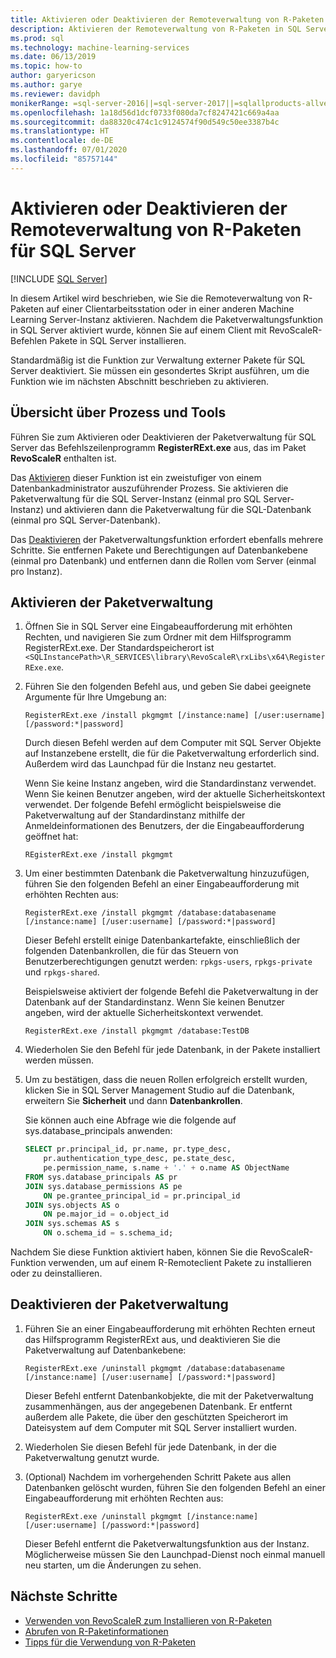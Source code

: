 ```yaml
---
title: Aktivieren oder Deaktivieren der Remoteverwaltung von R-Paketen
description: Aktivieren der Remoteverwaltung von R-Paketen in SQL Server 2016 R Services oder SQL Server-Machine Learning Services (datenbankintern)
ms.prod: sql
ms.technology: machine-learning-services
ms.date: 06/13/2019
ms.topic: how-to
author: garyericson
ms.author: garye
ms.reviewer: davidph
monikerRange: =sql-server-2016||=sql-server-2017||=sqlallproducts-allversions
ms.openlocfilehash: 1a18d56d1dcf0733f080da7cf8247421c669a4aa
ms.sourcegitcommit: da88320c474c1c9124574f90d549c50ee3387b4c
ms.translationtype: HT
ms.contentlocale: de-DE
ms.lasthandoff: 07/01/2020
ms.locfileid: "85757144"
---
```

# <a name="enable-or-disable-remote-package-management-for-sql-server"></a>Aktivieren oder Deaktivieren der Remoteverwaltung von R-Paketen für SQL Server
 [!INCLUDE [SQL Server](../../includes/applies-to-version/sqlserver.md)]

In diesem Artikel wird beschrieben, wie Sie die Remoteverwaltung von R-Paketen auf einer Clientarbeitsstation oder in einer anderen Machine Learning Server-Instanz aktivieren. Nachdem die Paketverwaltungsfunktion in SQL Server aktiviert wurde, können Sie auf einem Client mit RevoScaleR-Befehlen Pakete in SQL Server installieren.

Standardmäßig ist die Funktion zur Verwaltung externer Pakete für SQL Server deaktiviert. Sie müssen ein gesondertes Skript ausführen, um die Funktion wie im nächsten Abschnitt beschrieben zu aktivieren.

## <a name="overview-of-process-and-tools"></a>Übersicht über Prozess und Tools

Führen Sie zum Aktivieren oder Deaktivieren der Paketverwaltung für SQL Server das Befehlszeilenprogramm **RegisterRExt.exe** aus, das im Paket **RevoScaleR** enthalten ist.

Das [Aktivieren](#bkmk_enable) dieser Funktion ist ein zweistufiger von einem Datenbankadministrator auszuführender Prozess. Sie aktivieren die Paketverwaltung für die SQL Server-Instanz (einmal pro SQL Server-Instanz) und aktivieren dann die Paketverwaltung für die SQL-Datenbank (einmal pro SQL Server-Datenbank).

Das [Deaktivieren](#bkmk_disable) der Paketverwaltungsfunktion erfordert ebenfalls mehrere Schritte. Sie entfernen Pakete und Berechtigungen auf Datenbankebene (einmal pro Datenbank) und entfernen dann die Rollen vom Server (einmal pro Instanz).

## <a name="enable-package-management"></a><a name="bkmk_enable"></a> Aktivieren der Paketverwaltung

1. Öffnen Sie in SQL Server eine Eingabeaufforderung mit erhöhten Rechten, und navigieren Sie zum Ordner mit dem Hilfsprogramm RegisterRExt.exe. Der Standardspeicherort ist `<SQLInstancePath>\R_SERVICES\library\RevoScaleR\rxLibs\x64\RegisterRExe.exe`.

2. Führen Sie den folgenden Befehl aus, und geben Sie dabei geeignete Argumente für Ihre Umgebung an:

    `RegisterRExt.exe /install pkgmgmt [/instance:name] [/user:username] [/password:*|password]`

    Durch diesen Befehl werden auf dem Computer mit SQL Server Objekte auf Instanzebene erstellt, die für die Paketverwaltung erforderlich sind. Außerdem wird das Launchpad für die Instanz neu gestartet.

    Wenn Sie keine Instanz angeben, wird die Standardinstanz verwendet. Wenn Sie keinen Benutzer angeben, wird der aktuelle Sicherheitskontext verwendet. Der folgende Befehl ermöglicht beispielsweise die Paketverwaltung auf der Standardinstanz mithilfe der Anmeldeinformationen des Benutzers, der die Eingabeaufforderung geöffnet hat:

    `REgisterRExt.exe /install pkgmgmt`

3. Um einer bestimmten Datenbank die Paketverwaltung hinzuzufügen, führen Sie den folgenden Befehl an einer Eingabeaufforderung mit erhöhten Rechten aus:

    `RegisterRExt.exe /install pkgmgmt /database:databasename [/instance:name] [/user:username] [/password:*|password]`
   
    Dieser Befehl erstellt einige Datenbankartefakte, einschließlich der folgenden Datenbankrollen, die für das Steuern von Benutzerberechtigungen genutzt werden: `rpkgs-users`, `rpkgs-private` und `rpkgs-shared`.

    Beispielsweise aktiviert der folgende Befehl die Paketverwaltung in der Datenbank auf der Standardinstanz. Wenn Sie keinen Benutzer angeben, wird der aktuelle Sicherheitskontext verwendet.

    `RegisterRExt.exe /install pkgmgmt /database:TestDB`

4. Wiederholen Sie den Befehl für jede Datenbank, in der Pakete installiert werden müssen.

5. Um zu bestätigen, dass die neuen Rollen erfolgreich erstellt wurden, klicken Sie in SQL Server Management Studio auf die Datenbank, erweitern Sie **Sicherheit** und dann **Datenbankrollen**.

    Sie können auch eine Abfrage wie die folgende auf sys.database_principals anwenden:

    ```sql
    SELECT pr.principal_id, pr.name, pr.type_desc,   
        pr.authentication_type_desc, pe.state_desc,   
        pe.permission_name, s.name + '.' + o.name AS ObjectName  
    FROM sys.database_principals AS pr  
    JOIN sys.database_permissions AS pe  
        ON pe.grantee_principal_id = pr.principal_id  
    JOIN sys.objects AS o  
        ON pe.major_id = o.object_id  
    JOIN sys.schemas AS s  
        ON o.schema_id = s.schema_id;
    ```

Nachdem Sie diese Funktion aktiviert haben, können Sie die RevoScaleR-Funktion verwenden, um auf einem R-Remoteclient Pakete zu installieren oder zu deinstallieren.

## <a name="disable-package-management"></a><a name="bkmk_disable"></a> Deaktivieren der Paketverwaltung

1. Führen Sie an einer Eingabeaufforderung mit erhöhten Rechten erneut das Hilfsprogramm RegisterRExt aus, und deaktivieren Sie die Paketverwaltung auf Datenbankebene:

    `RegisterRExt.exe /uninstall pkgmgmt /database:databasename [/instance:name] [/user:username] [/password:*|password]`

    Dieser Befehl entfernt Datenbankobjekte, die mit der Paketverwaltung zusammenhängen, aus der angegebenen Datenbank. Er entfernt außerdem alle Pakete, die über den geschützten Speicherort im Dateisystem auf dem Computer mit SQL Server installiert wurden.

2. Wiederholen Sie diesen Befehl für jede Datenbank, in der die Paketverwaltung genutzt wurde.

3.  (Optional) Nachdem im vorhergehenden Schritt Pakete aus allen Datenbanken gelöscht wurden, führen Sie den folgenden Befehl an einer Eingabeaufforderung mit erhöhten Rechten aus:

    `RegisterRExt.exe /uninstall pkgmgmt [/instance:name] [/user:username] [/password:*|password]`

    Dieser Befehl entfernt die Paketverwaltungsfunktion aus der Instanz. Möglicherweise müssen Sie den Launchpad-Dienst noch einmal manuell neu starten, um die Änderungen zu sehen.

## <a name="next-steps"></a>Nächste Schritte

+ [Verwenden von RevoScaleR zum Installieren von R-Paketen](install-r-packages-with-revoscaler.md)
+ [Abrufen von R-Paketinformationen](r-package-information.md)
+ [Tipps für die Verwendung von R-Paketen](tips-for-using-r-packages.md)
